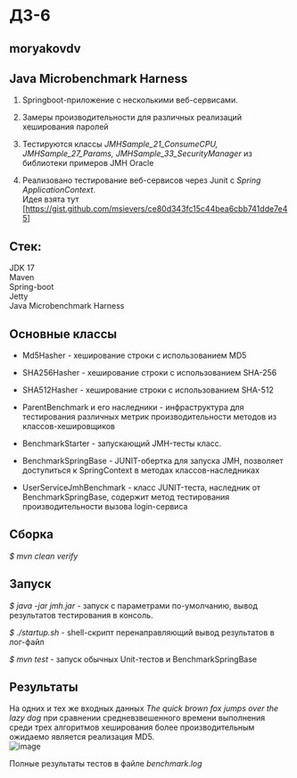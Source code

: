 # ДЗ-6
## moryakovdv

## Java Microbenchmark Harness
1. Springboot-приложение с несколькими веб-сервисами.  
2. Замеры производительности для различных реализаций хеширования паролей  
3. Тестируются классы *JMHSample_21_ConsumeCPU, JMHSample_27_Params, JMHSample_33_SecurityManager* из библиотеки примеров JMH Oracle  

4. Реализовано тестирование веб-сервисов через Junit c *Spring ApplicationContext*.  
Идея взята тут [https://gist.github.com/msievers/ce80d343fc15c44bea6cbb741dde7e45]

## Стек:
JDK 17  
Maven  
Spring-boot  
Jetty  
Java Microbenchmark Harness

## Основные классы
- Md5Hasher - хеширование строки  с использованием MD5
- SHA256Hasher - хеширование строки  с использованием SHA-256
- SHA512Hasher - хеширование строки  с использованием SHA-512
- ParentBenchmark и его наследники - инфраструктура для тестирования различных метрик производительности методов из классов-хешировщиков
- BenchmarkStarter - запускающий JMH-тесты класс.

- BenchmarkSpringBase - JUNIT-обертка для запуска JMH, позволяет доступиться к SpringContext в методах классов-наследниках
- UserServiceJmhBenchmark - класс JUNIT-теста, наследник от BenchmarkSpringBase, содержит метод тестирования производительности вызова login-сервиса

## Сборка
*$ mvn clean verify*



## Запуск
*$ java -jar jmh.jar* - запуск с параметрами по-умолчанию, вывод результатов тестирования в консоль.  
  
*$ ./startup.sh* - shell-скрипт перенаправляющий вывод результатов в лог-файл 

*$ mvn test* - запуск обычных Unit-тестов и BenchmarkSpringBase

## Результаты

На одних и тех же входных данных *The quick brown fox jumps over the lazy dog* при сравнении средневзвешенного времени выполнения среди трех алгоритмов хеширования более производительным ожидаемо является реализация MD5.  
![image](https://github.com/OtusTeam/Java-Advanced-homework/assets/14349345/541dfba8-c400-4f14-bef6-7901d66e1b2b)

Полные результаты тестов в файлe *benchmark.log*








